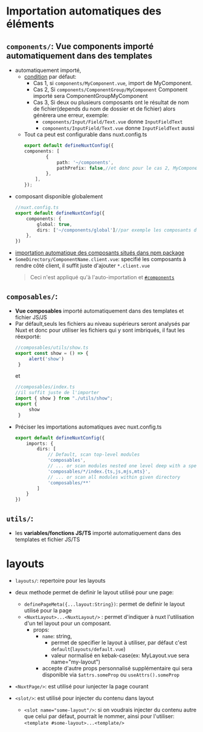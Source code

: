 # Importation automatiques des éléments 
## `components/`: __Vue components__ importé automatiquement dans des templates
* automatiquement importé,
    * [condition](https://nuxt.com/docs/guide/directory-structure/components) par défaut:
        * Cas 1, si `components/MyComponent.vue`, import de MyComponent. 
        * Cas 2, Si `components/ComponentGroup/MyComponent` Component importé sera ComponentGroupMyComponent
        * Cas 3, Si deux ou plusieurs composants ont le résultat de nom de fichier(depends du nom de dossier et de fichier) alors génèrera une erreur, exemple:
            * `components/Input/Field/Text.vue` donne `InputFieldText`
            * `components/InputField/Text.vue` donne `InputFieldText` aussi
    * Tout ca peut est configurable dans nuxt.config.ts
        ```ts
        export default defineNuxtConfig({
        components: [
                {
                    path: '~/components',
                    pathPrefix: false,//et donc pour le cas 2, MyComponent sera utilisé
                },
            ],
        });

        ```
* composant disponible globalement
    ```ts nuxt.config.ts
    //nuxt.config.ts
    export default defineNuxtConfig({
        components: {
            global: true,
            dirs: ['~/components/global']//par exemple les composants disponibles globalement se placera dans components/global
        },
    })
    ```
* [importation automatique des composants situés dans npm package](https://nuxt.com/docs/guide/directory-structure/components#npm-packages)
* `SomeDirectory/ComponentName.client.vue`: specifié les composants à rendre côté client, il suffit juste d'ajouter `*.client.vue`
    > Ceci n'est appliqué qu'à l'auto-importation et [`#components`](https://nuxt.com/docs/guide/directory-structure/components#dynamic-components)


## `composables/`: 
* __Vue composables__ importé automatiquement dans des templates et fichier JS/JS
* Par défault,seuls les fichiers au niveau supérieurs seront analysés par Nuxt et donc pour utiliser les fichiers qui y sont imbriqués, il faut les réexporté:
   ```ts composables/utils/show.ts
   //composables/utils/show.ts
   export const show = () => {
        alert('show')
    }
   ```
   et 
   ```ts composables/index.ts
   //composables/index.ts
   //il suffit juste de l'importer
   import { show } from "./utils/show";
   export {
        show
    }
   ```
* Préciser les importations automatiques avec nuxt.config.ts
    ```ts nuxt.config.ts
    export default defineNuxtConfig({
        imports: {
            dirs: [
                // Default, scan top-level modules
                'composables',
                // ... or scan modules nested one level deep with a specific name and file extension
                'composables/*/index.{ts,js,mjs,mts}',
                // ... or scan all modules within given directory
                'composables/**'
            ]
        }
    })

    ```
## `utils/`: 
* les __variables/fonctions JS/TS__ importé automatiquement dans des templates et fichier JS/TS


# layouts
* `layouts/`: repertoire pour les layouts
* deux methode permet de definir le layout utilisé pour une page:
    * `definePageMeta({...layout:String})`: permet de definir le layout utilisé pour la page
    * `<NuxtLayout>...<NuxtLayout/>` : permet d'indiquer à nuxt l'utilisation d'un tel layout pour un composant.
        * props:
            * `name`: string, 
                * permet de specifier le layout à utiliser, par défaut c'est `default`(`layouts/default.vue`)
                * valeur normalisé en kebak-case(ex: MyLayout.vue sera name="my-layout")
            * accepte d'autre props personnalisé supplémentaire qui sera disponible via `$attrs.someProp` ou `useAttrs().someProp`
    
* `<NuxtPage/>`: est utilisé pour iunjecter la page courant
* `<slot/>`: est utilisé pour injecter du contenu dans layout
    * `<slot name="some-layout"/>`: si on voudrais injecter du contenu autre que celui par défaut, pourrait le nommer, ainsi pour l'utiliser: `<template #some-layout>...<template/>`